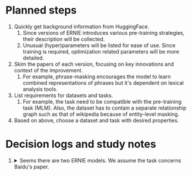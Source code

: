 # Planned steps

1. Quickly get background information from HuggingFace. 
    1. Since versions of ERNIE introduces various pre-training strategies, their description will be collected. 
    1. Unusual (hyper)parameters will be listed for ease of use. Since training is required, optimization related parameters will be more detailed.
1. Skim the papers of each version, focusing on key innovations and context of the improvement.
    1. For example, phrase-masking encourages the model to learn combined representations of phrases but it's dependent on lexical analysis tools.  
1. List requirements for datasets and tasks. 
    1. For example, the task need to be compatible with the pre-training task (MLM). Also, the dataset has to contain a separate relationship graph such as that of wikipedia because of entity-level masking. 
1. Based on above, choose a dataset and task with desired properties.

# Decision logs and study notes

1. <details>
    <summary> Seems there are two ERNIE models. We assume the task concerns Baidu's paper. </summary>

    With published versions on HuggingFace, it seems ERNIE by Baidu is much more popular. Following is the source paper and short note on each.
    - [Baidu's paper](https://arxiv.org/pdf/1904.09223v1): About token-level knowledge integration through a masking strategy that concerns entities and phrases. By using prior knowledge graph of entity relation (e.g. wikipedia) and lexical analysis tools, entity-level and phrase-level texts are masked in chunks. 
    - [Huawei's paper](https://arxiv.org/pdf/1905.07129v1): About fusing entity relationship knowledge graphs through specialized architecture. Compared to above, this method 1) uses separate embedding for entities 2) adds architectural components to fuse entities and tokens 3) does not consider phrases.
   </details>
